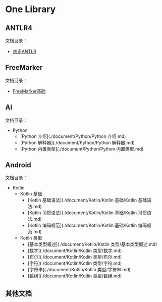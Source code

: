 # One Library

## ANTLR4

文档目录：

- [初识ANTLR](./document/初识ANTLR.md)

## FreeMarker

文档目录：

- [FreeMarker基础](./document/FreeMarker基础.md)

## AI

文档目录：

- Python
  - [Python 介绍](./document/Python/Python 介绍.md)
  - [Python 解释器](./document/Python/Python 解释器.md)
  - [Python 内置类型](./document/Python/Python 内置类型.md)

## Android

文档目录：

- Kotlin
  - Kotlin 基础
    - [Kotlin 基础语法](./document/Kotlin/Kotlin 基础/Kotlin 基础语法.md)
    - [Kotlin 习惯语法](./document/Kotlin/Kotlin 基础/Kotlin 习惯语法.md)
    - [Kotlin 编码规范](./document/Kotlin/Kotlin 基础/Kotlin 编码规范.md)
  - Kotlin 类型
    - [基本类型概述](./document/Kotlin/Kotlin 类型/基本类型概述.md)
    - [数字](./document/Kotlin/Kotlin 类型/数字.md)
    - [布尔](./document/Kotlin/Kotlin 类型/布尔.md)
    - [字符](./document/Kotlin/Kotlin 类型/字符.md)
    - [字符串](./document/Kotlin/Kotlin 类型/字符串.md)
    - [数组](./document/Kotlin/Kotlin 类型/数组.md)


## 其他文档

